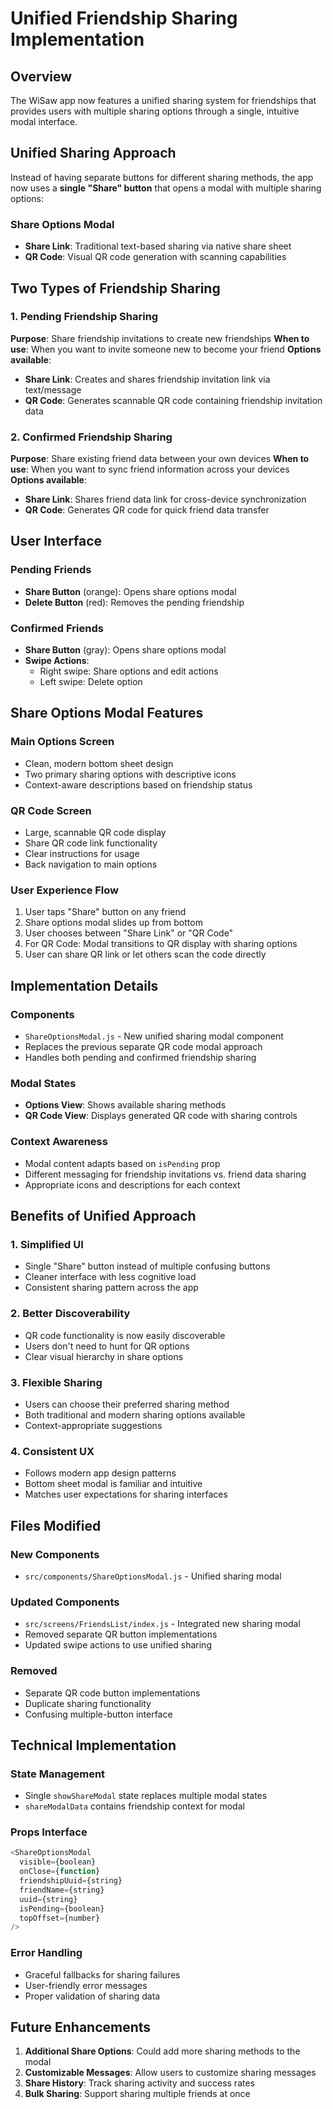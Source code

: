 # Unified Friendship Sharing Implementation

## Overview

The WiSaw app now features a unified sharing system for friendships that provides users with multiple sharing options through a single, intuitive modal interface.

## Unified Sharing Approach

Instead of having separate buttons for different sharing methods, the app now uses a **single "Share" button** that opens a modal with multiple sharing options:

### Share Options Modal

- **Share Link**: Traditional text-based sharing via native share sheet
- **QR Code**: Visual QR code generation with scanning capabilities

## Two Types of Friendship Sharing

### 1. Pending Friendship Sharing

**Purpose**: Share friendship invitations to create new friendships
**When to use**: When you want to invite someone new to become your friend
**Options available**:

- **Share Link**: Creates and shares friendship invitation link via text/message
- **QR Code**: Generates scannable QR code containing friendship invitation data

### 2. Confirmed Friendship Sharing

**Purpose**: Share existing friend data between your own devices
**When to use**: When you want to sync friend information across your devices
**Options available**:

- **Share Link**: Shares friend data link for cross-device synchronization
- **QR Code**: Generates QR code for quick friend data transfer

## User Interface

### Pending Friends

- **Share Button** (orange): Opens share options modal
- **Delete Button** (red): Removes the pending friendship

### Confirmed Friends

- **Share Button** (gray): Opens share options modal
- **Swipe Actions**:
  - Right swipe: Share options and edit actions
  - Left swipe: Delete option

## Share Options Modal Features

### Main Options Screen

- Clean, modern bottom sheet design
- Two primary sharing options with descriptive icons
- Context-aware descriptions based on friendship status

### QR Code Screen

- Large, scannable QR code display
- Share QR code link functionality
- Clear instructions for usage
- Back navigation to main options

### User Experience Flow

1. User taps "Share" button on any friend
2. Share options modal slides up from bottom
3. User chooses between "Share Link" or "QR Code"
4. For QR Code: Modal transitions to QR display with sharing options
5. User can share QR link or let others scan the code directly

## Implementation Details

### Components

- `ShareOptionsModal.js` - New unified sharing modal component
- Replaces the previous separate QR code modal approach
- Handles both pending and confirmed friendship sharing

### Modal States

- **Options View**: Shows available sharing methods
- **QR Code View**: Displays generated QR code with sharing controls

### Context Awareness

- Modal content adapts based on `isPending` prop
- Different messaging for friendship invitations vs. friend data sharing
- Appropriate icons and descriptions for each context

## Benefits of Unified Approach

### 1. **Simplified UI**

- Single "Share" button instead of multiple confusing buttons
- Cleaner interface with less cognitive load
- Consistent sharing pattern across the app

### 2. **Better Discoverability**

- QR code functionality is now easily discoverable
- Users don't need to hunt for QR options
- Clear visual hierarchy in share options

### 3. **Flexible Sharing**

- Users can choose their preferred sharing method
- Both traditional and modern sharing options available
- Context-appropriate suggestions

### 4. **Consistent UX**

- Follows modern app design patterns
- Bottom sheet modal is familiar and intuitive
- Matches user expectations for sharing interfaces

## Files Modified

### New Components

- `src/components/ShareOptionsModal.js` - Unified sharing modal

### Updated Components

- `src/screens/FriendsList/index.js` - Integrated new sharing modal
- Removed separate QR button implementations
- Updated swipe actions to use unified sharing

### Removed

- Separate QR code button implementations
- Duplicate sharing functionality
- Confusing multiple-button interface

## Technical Implementation

### State Management

- Single `showShareModal` state replaces multiple modal states
- `shareModalData` contains friendship context for modal

### Props Interface

```javascript
<ShareOptionsModal
  visible={boolean}
  onClose={function}
  friendshipUuid={string}
  friendName={string}
  uuid={string}
  isPending={boolean}
  topOffset={number}
/>
```

### Error Handling

- Graceful fallbacks for sharing failures
- User-friendly error messages
- Proper validation of sharing data

## Future Enhancements

1. **Additional Share Options**: Could add more sharing methods to the modal
2. **Customizable Messages**: Allow users to customize sharing messages
3. **Share History**: Track sharing activity and success rates
4. **Bulk Sharing**: Support sharing multiple friends at once
